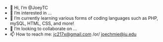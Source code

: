 - 👋 Hi, I’m @JoeyTC
- 👀 I’m interested in ...
- 🌱 I’m currently learning various forms of coding languages such as PHP, mySQL, HTML, CSS, and more!
- 💞️ I’m looking to collaborate on ...
- 📫 How to reach me: jc217x@gmail.com /or/ joechmie@iu.edu

<!---
JoeyTC/JoeyTC is a ✨ special ✨ repository because its `README.md` (this file) appears on your GitHub profile.
You can click the Preview link to take a look at your changes.
--->
